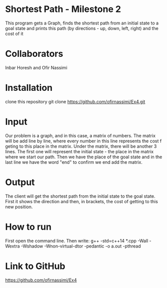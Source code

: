 # Shortest Path - Milestone 2
This program gets a Graph, finds the shortest path from an initial state to a goal state and prints this path (by directions - up, down, left, right) and the cost of it
# Collaborators
Inbar Horesh and Ofir Nassimi
# Installation
clone this repository
git clone https://github.com/ofirnassimi/Ex4.git
# Input
Our problem is a graph, and in this case, a matrix of numbers. The matrix will be add line by line, where every number in this line represents the cost f geting to this place in the matrix. 
Under the matrix, there will be another 3 lines. The first one will represent the initial state - the place in the matrix where we start our path. 
Then we have the place of the goal state and in the last line we have the word "end" to confirm we end add the matrix.
# Output
The client will get the shortest path from the initial state to the goal state. First it shows the direction and then, in brackets, the cost of getting to this new position.
# How to run
First open the command line.
Then write: g++ -std=c++14 *.cpp -Wall -Wextra -Wshadow -Wnon-virtual-dtor -pedantic -o a.out -pthread
# Link to GitHub
https://github.com/ofirnassimi/Ex4
